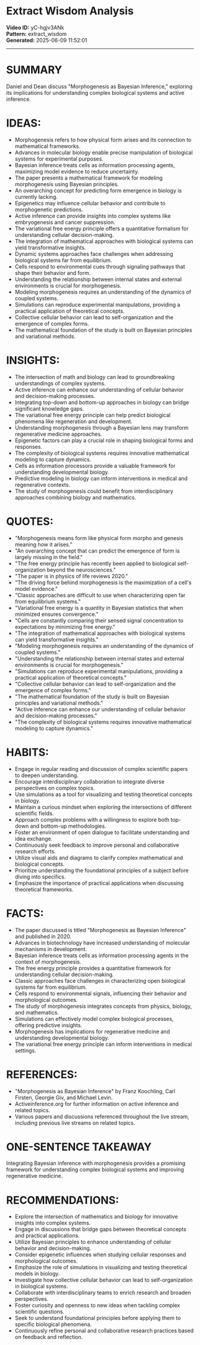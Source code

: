 # Extract Wisdom Analysis

**Video ID:** yC-hgjv3ANk  
**Pattern:** extract_wisdom  
**Generated:** 2025-06-09 11:52:01  

---

# SUMMARY
Daniel and Dean discuss "Morphogenesis as Bayesian Inference," exploring its implications for understanding complex biological systems and active inference.

# IDEAS:
- Morphogenesis refers to how physical form arises and its connection to mathematical frameworks.
- Advances in molecular biology enable precise manipulation of biological systems for experimental purposes.
- Bayesian inference treats cells as information processing agents, maximizing model evidence to reduce uncertainty.
- The paper presents a mathematical framework for modeling morphogenesis using Bayesian principles.
- An overarching concept for predicting form emergence in biology is currently lacking.
- Epigenetics may influence cellular behavior and contribute to morphogenetic predictions.
- Active inference can provide insights into complex systems like embryogenesis and cancer suppression.
- The variational free energy principle offers a quantitative formalism for understanding cellular decision-making.
- The integration of mathematical approaches with biological systems can yield transformative insights.
- Dynamic systems approaches face challenges when addressing biological systems far from equilibrium.
- Cells respond to environmental cues through signaling pathways that shape their behavior and form.
- Understanding the relationship between internal states and external environments is crucial for morphogenesis.
- Modeling morphogenesis requires an understanding of the dynamics of coupled systems.
- Simulations can reproduce experimental manipulations, providing a practical application of theoretical concepts.
- Collective cellular behavior can lead to self-organization and the emergence of complex forms.
- The mathematical foundation of the study is built on Bayesian principles and variational methods.

# INSIGHTS:
- The intersection of math and biology can lead to groundbreaking understandings of complex systems.
- Active inference can enhance our understanding of cellular behavior and decision-making processes.
- Integrating top-down and bottom-up approaches in biology can bridge significant knowledge gaps.
- The variational free energy principle can help predict biological phenomena like regeneration and development.
- Understanding morphogenesis through a Bayesian lens may transform regenerative medicine approaches.
- Epigenetic factors can play a crucial role in shaping biological forms and responses.
- The complexity of biological systems requires innovative mathematical modeling to capture dynamics.
- Cells as information processors provide a valuable framework for understanding developmental biology.
- Predictive modeling in biology can inform interventions in medical and regenerative contexts.
- The study of morphogenesis could benefit from interdisciplinary approaches combining biology and mathematics.

# QUOTES:
- "Morphogenesis means form like physical form morpho and genesis meaning how it arises."
- "An overarching concept that can predict the emergence of form is largely missing in the field."
- "The free energy principle has recently been applied to biological self-organization beyond the neurosciences."
- "The paper is in physics of life reviews 2020."
- "The driving force behind morphogenesis is the maximization of a cell's model evidence."
- "Classic approaches are difficult to use when characterizing open far from equilibrium systems."
- "Variational free energy is a quantity in Bayesian statistics that when minimized ensures convergence."
- "Cells are constantly comparing their sensed signal concentration to expectations by minimizing free energy."
- "The integration of mathematical approaches with biological systems can yield transformative insights."
- "Modeling morphogenesis requires an understanding of the dynamics of coupled systems."
- "Understanding the relationship between internal states and external environments is crucial for morphogenesis."
- "Simulations can reproduce experimental manipulations, providing a practical application of theoretical concepts."
- "Collective cellular behavior can lead to self-organization and the emergence of complex forms."
- "The mathematical foundation of the study is built on Bayesian principles and variational methods."
- "Active inference can enhance our understanding of cellular behavior and decision-making processes."
- "The complexity of biological systems requires innovative mathematical modeling to capture dynamics."

# HABITS:
- Engage in regular reading and discussion of complex scientific papers to deepen understanding.
- Encourage interdisciplinary collaboration to integrate diverse perspectives on complex topics.
- Use simulations as a tool for visualizing and testing theoretical concepts in biology.
- Maintain a curious mindset when exploring the intersections of different scientific fields.
- Approach complex problems with a willingness to explore both top-down and bottom-up methodologies.
- Foster an environment of open dialogue to facilitate understanding and idea exchange.
- Continuously seek feedback to improve personal and collaborative research efforts.
- Utilize visual aids and diagrams to clarify complex mathematical and biological concepts.
- Prioritize understanding the foundational principles of a subject before diving into specifics.
- Emphasize the importance of practical applications when discussing theoretical frameworks.

# FACTS:
- The paper discussed is titled "Morphogenesis as Bayesian Inference" and published in 2020.
- Advances in biotechnology have increased understanding of molecular mechanisms in development.
- Bayesian inference treats cells as information processing agents in the context of morphogenesis.
- The free energy principle provides a quantitative framework for understanding cellular decision-making.
- Classic approaches face challenges in characterizing open biological systems far from equilibrium.
- Cells respond to environmental signals, influencing their behavior and morphological outcomes.
- The study of morphogenesis integrates concepts from physics, biology, and mathematics.
- Simulations can effectively model complex biological processes, offering predictive insights.
- Morphogenesis has implications for regenerative medicine and understanding developmental biology.
- The variational free energy principle can inform interventions in medical settings.

# REFERENCES:
- "Morphogenesis as Bayesian Inference" by Franz Koochling, Carl Firsten, Georgie Giv, and Michael Levin.
- Activeinference.org for further information on active inference and related topics.
- Various papers and discussions referenced throughout the live stream, including previous live streams on related topics.

# ONE-SENTENCE TAKEAWAY
Integrating Bayesian inference with morphogenesis provides a promising framework for understanding complex biological systems and improving regenerative medicine.

# RECOMMENDATIONS:
- Explore the intersection of mathematics and biology for innovative insights into complex systems.
- Engage in discussions that bridge gaps between theoretical concepts and practical applications.
- Utilize Bayesian principles to enhance understanding of cellular behavior and decision-making.
- Consider epigenetic influences when studying cellular responses and morphological outcomes.
- Emphasize the role of simulations in visualizing and testing theoretical models in biology.
- Investigate how collective cellular behavior can lead to self-organization in biological systems.
- Collaborate with interdisciplinary teams to enrich research and broaden perspectives.
- Foster curiosity and openness to new ideas when tackling complex scientific questions.
- Seek to understand foundational principles before applying them to specific biological phenomena.
- Continuously refine personal and collaborative research practices based on feedback and reflection.